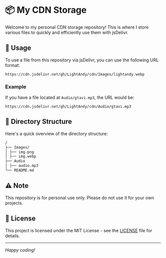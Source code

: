 # 📦 My CDN Storage

Welcome to my personal CDN storage repository! This is where I store various files to quickly and efficiently use them with jsDelivr.

## 🚀 Usage

To use a file from this repository via jsDelivr, you can use the following URL format:

```link
https://cdn.jsdelivr.net/gh/LightAndy/cdn/Images/lightandy.webp
```

### Example

If you have a file located at `Audio/gtavi.mp3`, the URL would be:

```link
https://cdn.jsdelivr.net/gh/LightAndy/cdn/Audio/gtavi.mp3
```

## 📂 Directory Structure

Here's a quick overview of the directory structure:

```txt
/
├── Images/
│ ├── img.png
│ ├── img.webp
├── Audio
│ ├── audio.mp3
└── README.md
```

## ⚠️ Note

This repository is for personal use only. Please do not use it for your own projects.

## 📄 License

This project is licensed under the MIT License - see the [LICENSE](LICENSE) file for details.

---

_Happy coding!_
